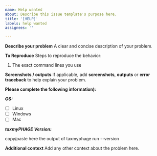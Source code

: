 ```yaml
---
name: Help wanted
about: Describe this issue template's purpose here.
title: '[HELP]'
labels: help wanted
assignees: ''

---
```


**Describe your problem**
A clear and concise description of your problem.

**To Reproduce**
Steps to reproduce the behavior:

1. The exact command lines you use 

**Screenshots / outputs**
If applicable, add **screenshots**, **outputs** or **error traceback** 
to help explain your problem.

**Please complete the following information):**

***OS:*** 

 - [ ] Linux
 - [ ] Windows
 - [ ] Mac

***taxmyPHAGE Version:***

  copy/paste here the output of taxmyphage run --version

**Additional context**
Add any other context about the problem here.
